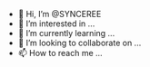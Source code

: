 - 👋 Hi, I’m @SYNCEREE
- 👀 I’m interested in ...
- 🌱 I’m currently learning ...
- 💞️ I’m looking to collaborate on ...
- 📫 How to reach me ...

<!---
SYNCEREE/SYNCEREE is a ✨ special ✨ repository because its `README.md` (this file) appears on your GitHub profile.
You can click the Preview link to take a look at your changes.
--->
